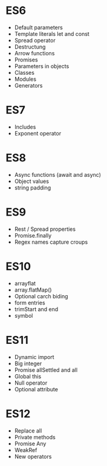 
# ES6
- Default parameters 
- Template literals let and const
- Spread operator
- Destructung
- Arrow functions
- Promises
- Parameters in objects
- Classes
- Modules
- Generators

# ES7
- Includes
- Exponent operator

# ES8
- Async functions (await and async)
- Object values
- string padding

# ES9
- Rest / Spread properties
- Promise.finally
- Regex names capture croups

# ES10
- arrayflat
- array.flatMap()
- Optional carch biding
- form entries
- trimStart and end
- symbol

# ES11
- Dynamic import
- Big integer
- Promise allSettled and all
- Global this
- Null operator
- Optional attribute

# ES12
- Replace all
- Private methods
- Promise Any
- WeakRef
- New operators